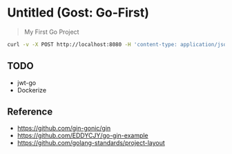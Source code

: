 # Untitled (Gost: Go-First)

> My First Go Project

```sh
curl -v -X POST http://localhost:8080 -H 'content-type: application/json' -d '{ "title": "TestTitle", "text": "TextText" }'
```

## TODO
- jwt-go
- Dockerize

## Reference
- https://github.com/gin-gonic/gin
- https://github.com/EDDYCJY/go-gin-example
- https://github.com/golang-standards/project-layout